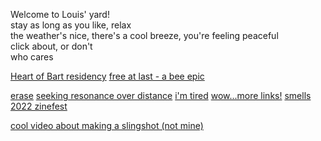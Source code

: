 Welcome to Louis' yard!  
stay as long as you like, relax  
the weather's nice, there's a cool breeze, you're feeling peaceful  
click about, or don't  
who cares   

<section class="lawn">
 
[Heart of Bart residency](./heartofbart.html)
[free at last - a bee epic](./finallybeefree/)
<!-- [ask an orange](./wronganswer.html) -->
[erase](../erase)
[seeking resonance over distance](../resonance)
[i'm tired](../godiamtired)
[wow...more links!](../chain)
[smells](./smelly.txt)  
[2022 zinefest](festivalofthephotocopier2022)  

[cool video about making a slingshot (not mine)](https://www.youtube.com/watch?v=PmHSQPWHvfU)
</section>

<script>
    document.querySelectorAll('.lawn a').forEach((el) => {
        el.after(aBladeOfGrass());
        scatter(el);
    })
    function aBladeOfGrass(){
        let grass = ["g","r","a","s","s",",,,","'''","...","*","~"]
        let blade = document.createElement('p')
        blade.className = "grass";
        blade.innerHTML = grass[Math.floor(Math.random()*grass.length)]
        scatter(blade);
        return blade    
    }
    function scatter(el){
        el.style.display = "table";
        el.style.width = "auto";
        el.style.position = "relative";
        el.style.left = (Math.random() * (100 - ((el.clientWidth / window.innerWidth)*100))) + "%";
    }
</script>
